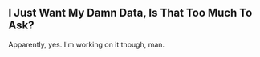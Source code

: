 ## I Just Want My Damn Data, Is That Too Much To Ask?

Apparently, yes. I'm working on it though, man. 
